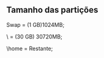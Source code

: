 Tamanho das partições
---------------------
Swap    =       (1 GB)1024MB;

\	=	(30 GB) 30720MB;

\home	=	Restante;

